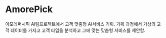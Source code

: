 # AmorePick
아모레퍼시픽 AI팀프로젝트에서 고객 맞춤형 AI서비스 기획. 기획 과정에서 가상의 고객 데이터를 가지고 고객 타입을 분석하고 그에 맞는 맞춤형 서비스를 제안함.
